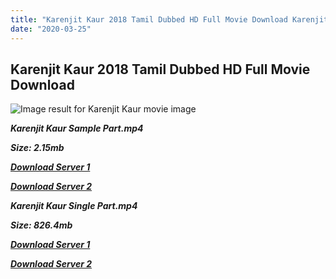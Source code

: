 ```yaml
---
title: "Karenjit Kaur 2018 Tamil Dubbed HD Full Movie Download Karenjit Kaur Tamil HD Movie Download"
date: "2020-03-25"
---
```


## Karenjit Kaur 2018 Tamil Dubbed HD Full Movie Download 

![Image result for Karenjit Kaur movie image](https://i.ytimg.com/vi/DyT8n7pd7cA/maxresdefault.jpg)

**_Karenjit Kaur Sample Part.mp4_**

**_Size: 2.15mb_**

**_[Download Server 1](http://b2.wetransfer.vip/files/Tamil{5adf554ba90925c4992f0fe8eae1093bfca14c1a880041370a5a335b793ae9c1}20Dubbed{5adf554ba90925c4992f0fe8eae1093bfca14c1a880041370a5a335b793ae9c1}20Movies/Tamil{5adf554ba90925c4992f0fe8eae1093bfca14c1a880041370a5a335b793ae9c1}202018{5adf554ba90925c4992f0fe8eae1093bfca14c1a880041370a5a335b793ae9c1}20Dubbed{5adf554ba90925c4992f0fe8eae1093bfca14c1a880041370a5a335b793ae9c1}20Movies/Karenjit{5adf554ba90925c4992f0fe8eae1093bfca14c1a880041370a5a335b793ae9c1}20Kaur{5adf554ba90925c4992f0fe8eae1093bfca14c1a880041370a5a335b793ae9c1}20(2018)/Karenjit{5adf554ba90925c4992f0fe8eae1093bfca14c1a880041370a5a335b793ae9c1}20Kaur{5adf554ba90925c4992f0fe8eae1093bfca14c1a880041370a5a335b793ae9c1}20(2018){5adf554ba90925c4992f0fe8eae1093bfca14c1a880041370a5a335b793ae9c1}20HDRip/Karenjit{5adf554ba90925c4992f0fe8eae1093bfca14c1a880041370a5a335b793ae9c1}20Kaur{5adf554ba90925c4992f0fe8eae1093bfca14c1a880041370a5a335b793ae9c1}20(2018){5adf554ba90925c4992f0fe8eae1093bfca14c1a880041370a5a335b793ae9c1}20Sample{5adf554ba90925c4992f0fe8eae1093bfca14c1a880041370a5a335b793ae9c1}20(640x360).mp4)_**

**_[Download Server 2](http://b2.wetransfer.vip/files/Tamil{5adf554ba90925c4992f0fe8eae1093bfca14c1a880041370a5a335b793ae9c1}20Dubbed{5adf554ba90925c4992f0fe8eae1093bfca14c1a880041370a5a335b793ae9c1}20Movies/Tamil{5adf554ba90925c4992f0fe8eae1093bfca14c1a880041370a5a335b793ae9c1}202018{5adf554ba90925c4992f0fe8eae1093bfca14c1a880041370a5a335b793ae9c1}20Dubbed{5adf554ba90925c4992f0fe8eae1093bfca14c1a880041370a5a335b793ae9c1}20Movies/Karenjit{5adf554ba90925c4992f0fe8eae1093bfca14c1a880041370a5a335b793ae9c1}20Kaur{5adf554ba90925c4992f0fe8eae1093bfca14c1a880041370a5a335b793ae9c1}20(2018)/Karenjit{5adf554ba90925c4992f0fe8eae1093bfca14c1a880041370a5a335b793ae9c1}20Kaur{5adf554ba90925c4992f0fe8eae1093bfca14c1a880041370a5a335b793ae9c1}20(2018){5adf554ba90925c4992f0fe8eae1093bfca14c1a880041370a5a335b793ae9c1}20HDRip/Karenjit{5adf554ba90925c4992f0fe8eae1093bfca14c1a880041370a5a335b793ae9c1}20Kaur{5adf554ba90925c4992f0fe8eae1093bfca14c1a880041370a5a335b793ae9c1}20(2018){5adf554ba90925c4992f0fe8eae1093bfca14c1a880041370a5a335b793ae9c1}20Sample{5adf554ba90925c4992f0fe8eae1093bfca14c1a880041370a5a335b793ae9c1}20(640x360).mp4)_**

**_Karenjit Kaur Single Part.mp4_**

**_Size: 826.4mb_**

**_[Download Server 1](http://b2.wetransfer.vip/files/Tamil{5adf554ba90925c4992f0fe8eae1093bfca14c1a880041370a5a335b793ae9c1}20Dubbed{5adf554ba90925c4992f0fe8eae1093bfca14c1a880041370a5a335b793ae9c1}20Movies/Tamil{5adf554ba90925c4992f0fe8eae1093bfca14c1a880041370a5a335b793ae9c1}202018{5adf554ba90925c4992f0fe8eae1093bfca14c1a880041370a5a335b793ae9c1}20Dubbed{5adf554ba90925c4992f0fe8eae1093bfca14c1a880041370a5a335b793ae9c1}20Movies/Karenjit{5adf554ba90925c4992f0fe8eae1093bfca14c1a880041370a5a335b793ae9c1}20Kaur{5adf554ba90925c4992f0fe8eae1093bfca14c1a880041370a5a335b793ae9c1}20(2018)/Karenjit{5adf554ba90925c4992f0fe8eae1093bfca14c1a880041370a5a335b793ae9c1}20Kaur{5adf554ba90925c4992f0fe8eae1093bfca14c1a880041370a5a335b793ae9c1}20(2018){5adf554ba90925c4992f0fe8eae1093bfca14c1a880041370a5a335b793ae9c1}20HDRip/Karenjit{5adf554ba90925c4992f0fe8eae1093bfca14c1a880041370a5a335b793ae9c1}20Kaur{5adf554ba90925c4992f0fe8eae1093bfca14c1a880041370a5a335b793ae9c1}20(2018){5adf554ba90925c4992f0fe8eae1093bfca14c1a880041370a5a335b793ae9c1}20Single{5adf554ba90925c4992f0fe8eae1093bfca14c1a880041370a5a335b793ae9c1}20Part{5adf554ba90925c4992f0fe8eae1093bfca14c1a880041370a5a335b793ae9c1}20(640x360).mp4)_**

**_[Download Server 2](http://b2.wetransfer.vip/files/Tamil{5adf554ba90925c4992f0fe8eae1093bfca14c1a880041370a5a335b793ae9c1}20Dubbed{5adf554ba90925c4992f0fe8eae1093bfca14c1a880041370a5a335b793ae9c1}20Movies/Tamil{5adf554ba90925c4992f0fe8eae1093bfca14c1a880041370a5a335b793ae9c1}202018{5adf554ba90925c4992f0fe8eae1093bfca14c1a880041370a5a335b793ae9c1}20Dubbed{5adf554ba90925c4992f0fe8eae1093bfca14c1a880041370a5a335b793ae9c1}20Movies/Karenjit{5adf554ba90925c4992f0fe8eae1093bfca14c1a880041370a5a335b793ae9c1}20Kaur{5adf554ba90925c4992f0fe8eae1093bfca14c1a880041370a5a335b793ae9c1}20(2018)/Karenjit{5adf554ba90925c4992f0fe8eae1093bfca14c1a880041370a5a335b793ae9c1}20Kaur{5adf554ba90925c4992f0fe8eae1093bfca14c1a880041370a5a335b793ae9c1}20(2018){5adf554ba90925c4992f0fe8eae1093bfca14c1a880041370a5a335b793ae9c1}20HDRip/Karenjit{5adf554ba90925c4992f0fe8eae1093bfca14c1a880041370a5a335b793ae9c1}20Kaur{5adf554ba90925c4992f0fe8eae1093bfca14c1a880041370a5a335b793ae9c1}20(2018){5adf554ba90925c4992f0fe8eae1093bfca14c1a880041370a5a335b793ae9c1}20Single{5adf554ba90925c4992f0fe8eae1093bfca14c1a880041370a5a335b793ae9c1}20Part{5adf554ba90925c4992f0fe8eae1093bfca14c1a880041370a5a335b793ae9c1}20(640x360).mp4)_**
